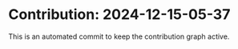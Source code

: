 # Contribution: 2024-12-15-05-37
This is an automated commit to keep the contribution graph active.
